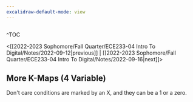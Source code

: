 ```yaml
---
excalidraw-default-mode: view
---
```


```toc

```

^TOC

<[[2022-2023 Sophomore/Fall Quarter/ECE233-04 Intro To Digital/Notes/2022-09-12|previous]] | [[2022-2023 Sophomore/Fall Quarter/ECE233-04 Intro To Digital/Notes/2022-09-16|next]]>


## More K-Maps (4 Variable)

Don't care conditions are marked by an X, and they can be a 1 or a zero.